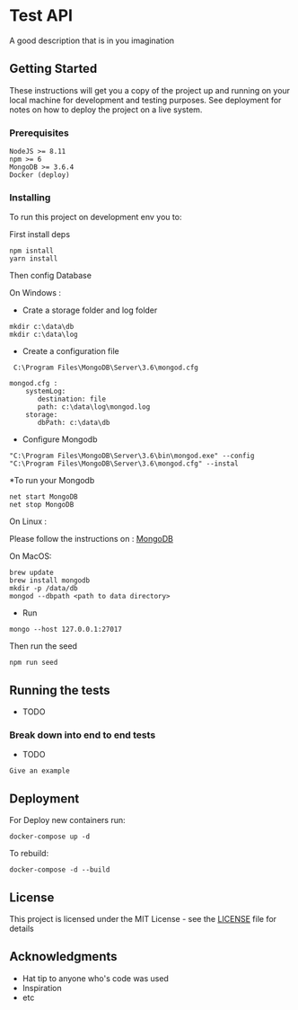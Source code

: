 # Test API

A good description that is in you imagination

## Getting Started

These instructions will get you a copy of the project up and running on your local machine for development and testing purposes. See deployment for notes on how to deploy the project on a live system.

### Prerequisites

```
NodeJS >= 8.11
npm >= 6
MongoDB >= 3.6.4
Docker (deploy)
```

### Installing

To run this project on development env you to: 

First install deps

```
npm isntall 
yarn install
```

Then config Database

On Windows : 

* Crate a storage folder and log folder

```
mkdir c:\data\db
mkdir c:\data\log
```

* Create a configuration file

```
 C:\Program Files\MongoDB\Server\3.6\mongod.cfg

mongod.cfg : 
    systemLog:
       destination: file
       path: c:\data\log\mongod.log
    storage:
       dbPath: c:\data\db
```

* Configure Mongodb

```
"C:\Program Files\MongoDB\Server\3.6\bin\mongod.exe" --config "C:\Program Files\MongoDB\Server\3.6\mongod.cfg" --instal
```

*To run your Mongodb 

```
net start MongoDB
net stop MongoDB
```

On Linux : 

Please follow the instructions on : [MongoDB](https://docs.mongodb.com/manual/administration/install-on-linux/)

On MacOS:

```
brew update
brew install mongodb
mkdir -p /data/db
mongod --dbpath <path to data directory>
```

* Run

``` 
mongo --host 127.0.0.1:27017
```

Then run the seed

```
npm run seed
```



## Running the tests

* TODO

### Break down into end to end tests

* TODO

```
Give an example
```

## Deployment

For Deploy new containers run: 
```
docker-compose up -d 
```

To rebuild:

```
docker-compose -d --build
```

## License

This project is licensed under the MIT License - see the [LICENSE](LICENSE) file for details

## Acknowledgments

* Hat tip to anyone who's code was used
* Inspiration
* etc

